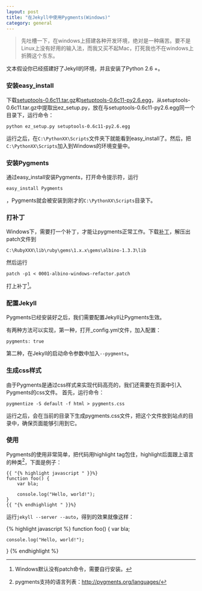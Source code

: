 ```yaml
---
layout: post
title: "在Jekyll中使用Pygments(Windows)"
category: general
---
```


> 先吐槽一下，在windows上搭建各种开发环境，绝对是一种痛苦。要不是Linux上没有好用的输入法，而我又买不起Mac，打死我也不在windows上折腾这个东东。

文本假设你已经搭建好了Jekyll的环境，并且安装了Python 2.6 +。

### 安装easy_install
下载[setuptools-0.6c11.tar.gz](http://pypi.python.org/packages/source/s/setuptools/setuptools-0.6c11.tar.gz#md5=7df2a529a074f613b509fb44feefe74e)和[setuptools-0.6c11-py2.6.egg](http://pypi.python.org/packages/2.6/s/setuptools/setuptools-0.6c11-py2.6.egg#md5=bfa92100bd772d5a213eedd356d64086)，从setuptools-0.6c11.tar.gz中提取出ez_setup.py，放在与setuptools-0.6c11-py2.6.egg同一个目录下，运行命令：

    python ez_setup.py setuptools-0.6c11-py2.6.egg

运行之后，在`C:\PythonXX\Scripts`文件夹下就能看到easy_install了。然后，把`C:\PythonXX\Scripts`加入到Windows的环境变量中。

### 安装Pygments
通过easy_install安装Pygments，打开命令提示符，运行

    easy_install Pygments

，Pygments就会被安装到刚才的`C:\PythonXX\Scripts`目录下。

### 打补丁
Windows下，需要打一个补丁，才能让pygments正常工作。下载[补丁](https://gist.github.com/gists/1185645/download)，解压出patch文件到

    C:\RubyXXX\lib\ruby\gems\1.x.x\gems\albino-1.3.3\lib

然后运行

    patch -p1 < 0001-albino-windows-refactor.patch

打上补丁[^patch]。

### 配置Jekyll
Pygments已经安装好之后，我们需要配置Jekyll让Pygments生效。

有两种方法可以实现，第一种，打开_config.yml文件，加入配置：

    pygments: true

第二种，在Jekyll的启动命令参数中加入`--pygments`。

### 生成css样式
由于Pygments是通过css样式来实现代码高亮的，我们还需要在页面中引入Pygments的css文件。
首先，运行命令：

    pygmentize -S default -f html > pygments.css

运行之后，会在当前的目录下生成pygments.css文件，把这个文件放到站点的目录中，确保页面能够引用到它。

### 使用
Pygments的使用非常简单，把代码用highlight tag包住，highlight后面跟上语言的种类[^pygments-support-lang]，下面是例子：

    {{ "{% highlight javascript " }}%}
    function foo() {
        var bla;

        console.log("Hello, world!");
    }
    {{ "{% endhighlight " }}%}

运行`jekyll --server --auto`，得到的效果就像这样：

{% highlight javascript %}
function foo() {
    var bla;

    console.log("Hello, world!");
}
{% endhighlight %}


[^patch]: Windows默认没有patch命令，需要自行安装。
[^pygments-support-lang]: pygments支持的语言列表：<http://pygments.org/languages/>
